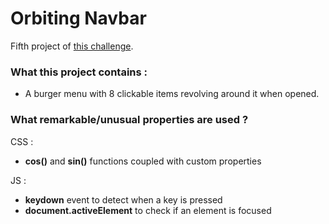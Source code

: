 # Orbiting Navbar

Fifth project of [this challenge](https://github.com/Rekuiem84/personal-challenge).

### What this project contains :

- A burger menu with 8 clickable items revolving around it when opened.

### What remarkable/unusual properties are used ?

CSS :

- **cos()** and **sin()** functions coupled with custom properties

JS :

- **keydown** event to detect when a key is pressed
- **document.activeElement** to check if an element is focused

